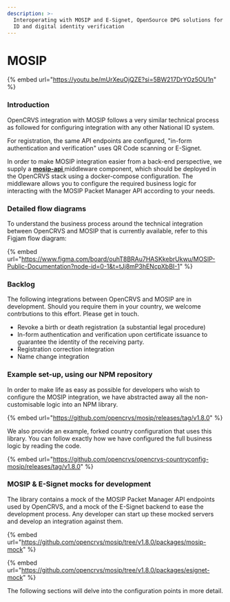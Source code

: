 ```yaml
---
description: >-
  Interoperating with MOSIP and E-Signet, OpenSource DPG solutions for National
  ID and digital identity verification
---
```


# MOSIP

{% embed url="https://youtu.be/mUrXeuOjQZE?si=5BW217DrYOz5OU1n" %}

### Introduction

OpenCRVS integration with MOSIP follows a very similar technical process as followed for configuring integration with any other National ID system. &#x20;

For registration, the same API endpoints are configured, "in-form authentication and verification" uses QR Code scanning or E-Signet.

In order to make MOSIP integration easier from a back-end perspective, we supply a [**mosip-api** ](https://github.com/opencrvs/mosip/tree/v1.8.0/packages/mosip-api)middleware component, which should be deployed in the OpenCRVS stack using a docker-compose configuration.  The middleware allows you to configure the required business logic for interacting with the MOSIP Packet Manager API according to your needs.

### Detailed flow diagrams

To understand the business process around the technical integration between OpenCRVS and MOSIP that is currently available, refer to this Figjam flow diagram:

{% embed url="https://www.figma.com/board/ouhT8BRAu7HASKkebrUkwu/MOSIP-Public-Documentation?node-id=0-1&t=tJj8mP3hENcpXbBI-1" %}

### Backlog

The following integrations between OpenCRVS and MOSIP are in development.  Should you require them in your country, we welcome contrbutions to this effort.  Please get in touch.

* Revoke a birth or death registration (a substantial legal procedure)
* In-form authentication and verification upon certificate issuance to guarantee the identity of the receiving party.
* Registration correction integration
* Name change integration

### Example set-up, using our NPM repository

In order to make life as easy as possible for developers who wish to configure the MOSIP integration, we have abstracted away all the non-customisable logic into an NPM library.

{% embed url="https://github.com/opencrvs/mosip/releases/tag/v1.8.0" %}

We also provide an example, forked country configuration that uses this library.  You can follow exactly how we have configured the full business logic by reading the code.

{% embed url="https://github.com/opencrvs/opencrvs-countryconfig-mosip/releases/tag/v1.8.0" %}

### MOSIP & E-Signet mocks for development

The library contains a mock of the MOSIP Packet Manager API endpoints used by OpenCRVS, and a mock of the E-Signet backend to ease the development process.  Any developer can start up these mocked servers and develop an integration against them. &#x20;

{% embed url="https://github.com/opencrvs/mosip/tree/v1.8.0/packages/mosip-mock" %}

{% embed url="https://github.com/opencrvs/mosip/tree/v1.8.0/packages/esignet-mock" %}

The following sections will delve into the configuration points in more detail.
